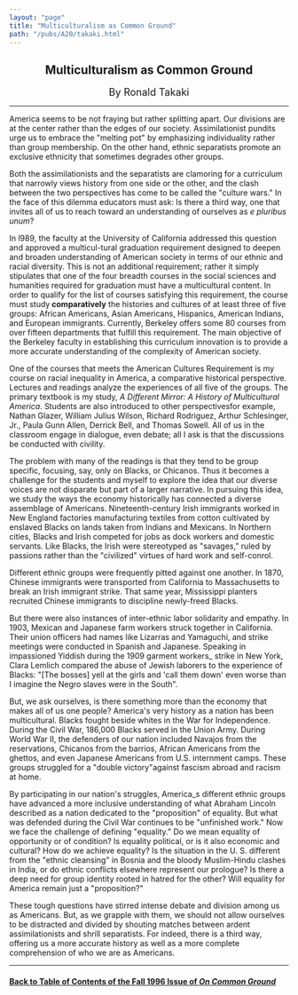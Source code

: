 ```yaml
---
layout: "page"
title: "Multiculturalism as Common Ground"
path: "/pubs/A20/takaki.html"
---
```

<main>
<center>
<h2>Multiculturalism as Common Ground</h2>
<font size="+1">By Ronald Takaki</font>
</center><hr/>
America seems to be not fraying but rather splitting apart.  Our divisions
are at the center rather than the edges of our society.  Assimilationist
pundits urge us to embrace the "melting pot" by emphasizing individuality
rather than group membership.  On
the other hand, ethnic separatists promote an exclusive ethnicity that
sometimes degrades other groups.<p>
Both the assimilationists and the separatists are clamoring for a
curriculum that narrowly views history from one side or the other, and the
clash between the two perspectives has come to be called the "culture
wars."  In the face of this dilemma educators must ask:  Is there a third
way, one that invites all of us to reach toward an understanding of
ourselves as <i>e pluribus unum</i>?</p><p>
In l989, the faculty at the University of California addressed this
question and approved a multicul-tural graduation requirement designed to
deepen and broaden understanding of American society in terms of our
ethnic and racial diversity.  This is not an
additional requirement; rather it simply stipulates that one of the four
breadth courses in the social sciences and humanities required for
graduation must have a multicultural content.  In order to qualify for the
list of courses satisfying this requirement, the course must study<b>
comparatively</b> the histories and cultures of at least three of five
groups:  African Americans, Asian Americans, Hispanics, American Indians,
and European immigrants.  Currently, Berkeley offers some 80 courses from
over fifteen departments that fulfill this requirement.  The main
objective of the Berkeley faculty in establishing this curriculum
innovation is to provide a more accurate understanding of the complexity
of American society.</p><p>
One of the courses that meets the American Cultures Requirement is my
course on racial inequality in America, a comparative historical
perspective.  Lectures and readings analyze the experiences of all five of
the groups.  The primary textbook is my study, <i>A Different Mirror:  A
History of Multicultural America</i>.  Students are also introduced to
other perspectives­for example, Nathan Glazer, William Julius Wilson,
Richard Rodriguez, Arthur Schlesinger, Jr., Paula Gunn Allen, Derrick
Bell, and Thomas Sowell.  All of us in the classroom engage in dialogue,
even debate; all I ask is that the discussions be conducted with
civility.</p><p>
The problem with many of the readings is that they tend to be group
specific, focusing, say, only on Blacks, or Chicanos.  Thus it becomes a
challenge for the students and myself to explore the idea that our diverse
voices are not disparate but part of a larger narrative.  In pursuing this
idea, we study the ways the economy historically has connected a diverse
assemblage of Americans.  Nineteenth-century Irish immigrants worked in
New England factories manufacturing textiles from cotton cultivated by
enslaved Blacks on lands taken from Indians and Mexicans.  In Northern
cities, Blacks and Irish competed for jobs as dock workers and domestic
servants.  Like Blacks, the Irish were stereotyped as "savages," ruled by
passions rather than the "civilized" virtues of hard work and self-conrol.
</p><p>
Different ethnic groups were frequently pitted against one another.  In
1870, Chinese immigrants were transported from California to Massachusetts
to break an Irish immigrant strike.  That same year, Mississippi planters
recruited Chinese immigrants to discipline newly-freed Blacks.</p><p>
But there were also instances of inter-ethnic labor solidarity and
empathy.  In 1903, Mexican and Japanese farm workers struck together in
California.  Their union officers had names like Lizarras and Yamaguchi,
and strike meetings were conducted in Spanish and Japanese.  Speaking in
impassioned Yiddish during the 1909 garment workers_ strike in New York,
Clara Lemlich compared the abuse of Jewish laborers to the experience of
Blacks:  "[The bosses] yell at the girls and 'call them down' even worse
than I imagine the Negro slaves were in the South".</p><p>
But, we ask ourselves, is there something more than the economy that makes
all of us one people?  America's very history as a nation has been
multicultural.  Blacks fought beside whites in the War for Independence. 
During the Civil War, 186,000 Blacks served in the Union Army.  During
World War II, the defenders of our nation included Navajos from the
reservations, Chicanos from the barrios, African Americans from the
ghettos, and even Japanese Americans from U.S. internment camps.  These
groups struggled for a "double victory"­against fascism abroad and
racism at home.</p><p>
By participating in our nation's struggles, America_s different ethnic
groups have advanced a more inclusive understanding of what Abraham
Lincoln described as a nation dedicated to the "proposition" of equality.
But what was defended during the Civil War continues to be "unfinished
work."  Now we face the challenge of defining "equality."  Do we mean
equality of opportunity or of condition?  Is equality political, or is it
also economic and cultural?  How do we achieve equality?  Is the situation
in the
U. S. different from the "ethnic cleansing" in Bosnia and the bloody
Muslim-Hindu clashes in India, or do ethnic conflicts elsewhere represent
our prologue?  Is there a deep need for group identity rooted in hatred
for the other?  Will equality for America remain just a "proposition?"</p><p>
These tough questions have stirred intense debate and division among us as
Americans.  But, as we grapple with them, we should not allow ourselves to
be distracted and divided by shouting matches between ardent
assimilationists and shrill separatists.  For indeed, there is a third
way, offering us a more accurate history as well as a more complete
comprehension of who we are as Americans.  
</p><hr/>
<h4><a href=".\">Back to
Table of Contents of the Fall 1996 Issue of <i>On Common
Ground</i></a>
</h4>
</main>